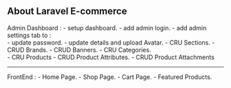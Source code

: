 
## About Laravel E-commerce

Admin Dashboard : 
    -   setup dashboard.
    -   add admin login.
    -   add admin settings tab to :  
        -  update password. 
        -  update details and upload Avatar. 
    -   CRU Sections. 
    -   CRUD Brands. 
    -   CRUD Banners. 
    -   CRU Categories.  
    -   CRU Products
        -   CRUD Product Attributes.
        -   CRUD Product Attachments 

--------------------
FrontEnd : 
    -   Home Page. 
    -   Shop Page.
    -   Cart Page.
        - Featured Products.
